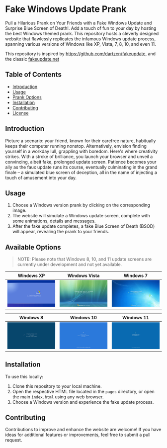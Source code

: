 # Fake Windows Update Prank
Pull a Hilarious Prank on Your Friends with a Fake Windows Update and Surprise Blue Screen of Death!.
Add a touch of fun to your day by hosting the best Windows themed prank. This repository hosts a cleverly designed website that flawlessly replicates the infamous Windows update process, spanning various versions of Windows like XP, Vista, 7, 8, 10, and even 11.

This repository is inspired by https://github.com/dartzcn/fakeupdate, and the classic [fakeupdate.net](https://fakeupdate.net)

## Table of Contents
- [Introduction](#introduction)
- [Usage](#usage)
- [Prank Options](#prank-options)
- [Installation](#installation)
- [Contributing](#contributing)
- [License](#license)

## Introduction
Picture a scenario: your friend, known for their carefree nature, habitually keeps their computer running nonstop. Alternatively, envision finding yourself in a workday lull, grappling with boredom. Here's where creativity strikes. With a stroke of brilliance, you launch your browser and unveil a convincing, albeit fake, prolonged update screen. Patience becomes your ally as the faux update runs its course, eventually culminating in the grand finale – a simulated blue screen of deception, all in the name of injecting a touch of amusement into your day.

## Usage
1. Choose a Windows version prank by clicking on the corresponding image.
3. The website will simulate a Windows update screen, complete with some animations, details and messages.
4. After the fake update completes, a fake Blue Screen of Death (BSOD) will appear, revealing the prank to your friends.

## Available Options
> NOTE: Please note that Windows 8, 10, and 11 update screens are currently under development and not yet available.

| Windows XP | Windows Vista | Windows 7 |
|:---:|:---:|:---:|
| ![Windows XP Prank](./assets/windows%20xp.png) | ![Windows Vista Prank](./assets/windows%20vista.png) | ![Windows 7 Prank](./assets/windows%207.png) |

| Windows 8 | Windows 10 | Windows 11 |
|:---:|:---:|:---:|
| ![Windows 8 Prank](./assets/windows%208.png) | ![Windows 10 Prank](./assets/windows%2010.png) | ![Windows 11 Prank](./assets/windows%2011.png) |

## Installation
To use this locally:
1. Clone this repository to your local machine.
2. Open the respective HTML file located in the `pages` directory, or open the main `index.html` using any web browser.
3. Choose a Windows version and experience the fake update process.

## Contributing
Contributions to improve and enhance the website are welcome! If you have ideas for additional features or improvements, feel free to submit a pull request.
